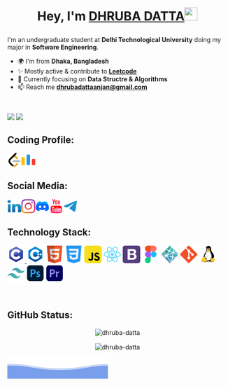 # <p align="center"> Hey, I'm [DHRUBA DATTA](https://dhruba-datta.netlify.app)<img src="https://raw.githubusercontent.com/aemmadi/aemmadi/master/wave.gif" width="30px" height="30px">
I'm an undergraduate student at **Delhi Technological University** doing my major in **Software Engineering**.

- 🌍 I'm from **Dhaka, Bangladesh**
- ✨ Mostly active & contribute to [**Leetcode**](https://leetcode.com/dhruba-datta/)
- 🧠 Currently focusing on **Data Structre & Algorithms**
- 📫 Reach me [**dhrubadattaanjan@gmail.com**](mailto:dhrubadattaanjan@gmail.com)

<br />

![](https://img.shields.io/github/followers/dhruba-datta?style=social)
![](https://visitor-badge.glitch.me/badge?page_id=dhruba-datta.dhruba-datta")

## Coding Profile:

<a href="https://leetcode.com/dhruba-datta/">
  <img align="left" alt="Dhruba's Leetcode" width="32px" src="https://github.com/dhruba-datta/dhruba-datta/blob/main/assets/leetcode.svg" />
</a>
<a href="https://codeforces.com/profile/dhrubadatta">
  <img align="left" alt="Dhruba's Codeforce" width="32px" src="https://github.com/dhruba-datta/dhruba-datta/blob/main/assets/code-forces.svg" />
</a>

<br />
<br />

## Social Media:

<a href="https://www.linkedin.com/in/dhruba-datta/">
  <img align="left" alt="Dhruba's LinkedIN" width="32px" src="https://github.com/dhruba-datta/dhruba-datta/blob/main/assets/linkedin.svg" />
</a>
<a href="https://www.instagram.com/dhrubz_/">
  <img align="left" alt="Dhruba's Instagram" width="32px" src="https://github.com/dhruba-datta/dhruba-datta/blob/main/assets/instagram.svg" />
</a>
<a href="https://discord.gg/zazf3BgJK7">
  <img align="left" alt="Dhruba's Facebook" width="32px" src="https://github.com/dhruba-datta/dhruba-datta/blob/main/assets/discord.svg" />
</a>
<a href="https://www.youtube.com/DhrubaDattaAnjan">
  <img align="left" alt="Dhruba's Youtube" width="32px" src="https://github.com/dhruba-datta/dhruba-datta/blob/main/assets/youtube.svg" />
</a>
<a href="https://t.me/dhrubzzz">
  <img align="left" alt="Dhruba's Twitter" width="32px" src="https://github.com/dhruba-datta/dhruba-datta/blob/main/assets/telegram.svg" />
</a>

<br />
<br />

## Technology Stack:
<p align="left">
<a href="" target="_blank" rel="noreferrer"> <img src="https://github.com/dhruba-datta/dhruba-datta/blob/main/assets/c-programming.svg" alt="c" width="40" height="40"/> </a> 
<a href="" target="_blank" rel="noreferrer"> <img src="https://github.com/dhruba-datta/dhruba-datta/blob/main/assets/c++.svg" alt="c++" width="40" height="40"/></a> 
<a href="" target="_blank" rel="noreferrer"> <img src="https://github.com/dhruba-datta/dhruba-datta/blob/main/assets/html.svg" alt="html" width="40" height="40"/></a> 
<a href="" target="_blank" rel="noreferrer"> <img src="https://github.com/dhruba-datta/dhruba-datta/blob/main/assets/css.svg" alt="css" width="40" height="40"/></a> 
<a href="" target="_blank" rel="noreferrer"> <img src="https://github.com/dhruba-datta/dhruba-datta/blob/main/assets/js.svg" alt="js" width="40" height="40"/></a> 
<a href="" target="_blank" rel="noreferrer"> <img src="https://github.com/dhruba-datta/dhruba-datta/blob/main/assets/react.svg" alt="react" width="40" height="40"/></a> 
<a href="" target="_blank" rel="noreferrer"> <img src="https://github.com/dhruba-datta/dhruba-datta/blob/main/assets/bootstrap.svg" alt="bootstrap" width="40" height="40"/></a> 
<a href="" target="_blank" rel="noreferrer"> <img src="https://github.com/dhruba-datta/dhruba-datta/blob/main/assets/figma.svg" alt="figma" width="40" height="40"/></a> 
<a href="" target="_blank" rel="noreferrer"> <img src="https://github.com/dhruba-datta/dhruba-datta/blob/main/assets/netlify.svg" alt="netlify" width="40" height="40"/></a> 
<a href="" target="_blank" rel="noreferrer"> <img src="https://github.com/dhruba-datta/dhruba-datta/blob/main/assets/git.svg" alt="git" width="40" height="40"/></a> 
<a href="" target="_blank" rel="noreferrer"> <img src="https://github.com/dhruba-datta/dhruba-datta/blob/main/assets/linux.svg" alt="linux" width="40" height="40"/></a> 
<a href="" target="_blank" rel="noreferrer"> <img src="https://github.com/dhruba-datta/dhruba-datta/blob/main/assets/tailwindcss.svg" alt="tailwindcss" width="40" height="40"/></a> 
<a href="" target="_blank" rel="noreferrer"> <img src="https://github.com/dhruba-datta/dhruba-datta/blob/main/assets/photoshop.svg" alt="photoshop" width="40" height="40"/></a> 
<a href="" target="_blank" rel="noreferrer"> <img src="https://github.com/dhruba-datta/dhruba-datta/blob/main/assets/premiere-pro.svg" alt="premiere-pro" width="40" height="40"/></a> 
</p>

<br />

## GitHub Status:
<p align="center"> <img align="center" src="https://github-readme-stats.vercel.app/api?username=dhruba-datta&show_icons=true&hide_border=true&bg_color=00000000&text_color=3498db&hide=issues" alt="dhruba-datta" /> 
<p align="center"> <img align="center" src="https://github-readme-streak-stats.herokuapp.com?user=dhruba-datta&theme=tokyonight_duo&hide_border=true&background=DD272700&fire=FF0000&ring=FF5403&currStreakNum=FF3A13" alt="dhruba-datta" />


![](./assets/bottom_header.svg)
